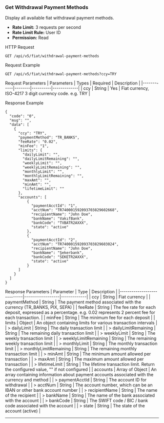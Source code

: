 ### Get Withdrawal Payment Methods

Display all available fiat withdrawal payment methods.

- **Rate Limit:** 3 requests per second
- **Rate Limit Rule:** User ID
- **Permission:** Read

HTTP Request
```
GET /api/v5/fiat/withdrawal-payment-methods
```

Request Example
```
GET /api/v5/fiat/withdrawal-payment-methods?ccy=TRY
```

Request Parameters
| Parameters | Types  | Required | Description |
|------------|--------|----------|-------------|
| ccy        | String | Yes      | Fiat currency, ISO-4217 3 digit currency code. e.g. TRY |

Response Example
```
{
  "code": "0",
  "msg": "",
  "data": [
    {
      "ccy": "TRY",
      "paymentMethod": "TR_BANKS",
      "feeRate": "0.02",
      "minFee": "1",
      "limits": {
        "dailyLimit": "",
        "dailyLimitRemaining": "",
        "weeklyLimit": "",
        "weeklyLimitRemaining": "",
        "monthlyLimit": "",
        "monthlyLimitRemaining": "",
        "maxAmt": "",
        "minAmt": "",
        "lifetimeLimit": ""
      },
      "accounts": [
          {
            "paymentAcctId": "1",
            "acctNum": "TR740001592093703829602668",
            "recipientName": "John Doe",
            "bankName": "VakıfBank",
            "bankCode": "TVBATR2AXXX",
            "state": "active"
          },
          {
            "paymentAcctId": "2",
            "acctNum": "TR740001592093703829603024",
            "recipientName": "John Doe",
            "bankName": "Şekerbank",
            "bankCode": "SEKETR2AXXX",
            "state": "active"
          }
      ]
    }
  ]
}
```

Response Parameters
| Parameter                   | Type             | Description |
|----------------------------|------------------|-------------|
| ccy                        | String           | Fiat currency |
| paymentMethod              | String           | The payment method associated with the currency (TR_BANKS, PIX, SEPA) |
| feeRate                    | String           | The fee rate for each deposit, expressed as a percentage. e.g. 0.02 represents 2 percent fee for each transaction. |
| minFee                     | String           | The minimum fee for each deposit |
| limits                     | Object           | An object containing limits for various transaction intervals |
| > dailyLimit               | String           | The daily transaction limit |
| > dailyLimitRemaining      | String           | The remaining daily transaction limit |
| > weeklyLimit              | String           | The weekly transaction limit |
| > weeklyLimitRemaining     | String           | The remaining weekly transaction limit |
| > monthlyLimit             | String           | The monthly transaction limit |
| > monthlyLimitRemaining    | String           | The remaining monthly transaction limit |
| > minAmt                   | String           | The minimum amount allowed per transaction |
| > maxAmt                   | String           | The maximum amount allowed per transaction |
| > lifetimeLimit            | String           | The lifetime transaction limit. Return the configured value, "" if not configured |
| accounts                   | Array of Object  | An array containing information about payment accounts associated with the currency and method |
| > paymentAcctId            | String           | The account ID for withdrawal |
| > acctNum                  | String           | The account number, which can be an IBAN or other bank account number |
| > recipientName            | String           | The name of the recipient |
| > bankName                 | String           | The name of the bank associated with the account |
| > bankCode                 | String           | The SWIFT code / BIC / bank code associated with the account |
| > state                    | String           | The state of the account (active) |

---
